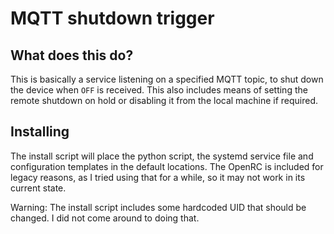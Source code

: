 # MQTT shutdown trigger

## What does this do?
This is basically a service listening on a specified MQTT topic, to shut down the device when `OFF` is received.
This also includes means of setting the remote shutdown on hold or disabling it from the local machine if required.

## Installing
The install script will place the python script, the systemd service file and configuration templates in the default locations.
The OpenRC is included for legacy reasons, as I tried using that for a while, so it may not work in its current state.

Warning: The install script includes some hardcoded UID that should be changed. I did not come around to doing that.
